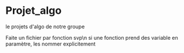 # Projet_algo
le projets d'algo de notre groupe

Faite un fichier par fonction svp\n
si une fonction prend des variable en paramètre, les nommer explicitement
